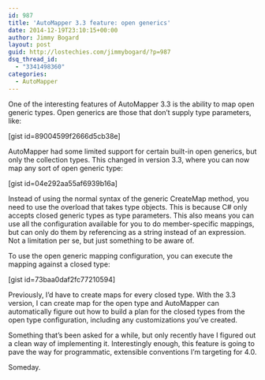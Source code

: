 ```yaml
---
id: 987
title: 'AutoMapper 3.3 feature: open generics'
date: 2014-12-19T23:10:15+00:00
author: Jimmy Bogard
layout: post
guid: http://lostechies.com/jimmybogard/?p=987
dsq_thread_id:
  - "3341498360"
categories:
  - AutoMapper
---
```

One of the interesting features of AutoMapper 3.3 is the ability to map open generic types. Open generics are those that don’t supply type parameters, like:

[gist id=89004599f2666d5cb38e]

AutoMapper had some limited support for certain built-in open generics, but only the collection types. This changed in version 3.3, where you can now map any sort of open generic type:

[gist id=04e292aa55af6939b16a]

Instead of using the normal syntax of the generic CreateMap method, you need to use the overload that takes type objects. This is because C# only accepts closed generic types as type parameters. This also means you can use all the configuration available for you to do member-specific mappings, but can only do them by referencing as a string instead of an expression. Not a limitation per se, but just something to be aware of.

To use the open generic mapping configuration, you can execute the mapping against a closed type:

[gist id=73baa0daf2fc77210594]

Previously, I’d have to create maps for every closed type. With the 3.3 version, I can create map for the open type and AutoMapper can automatically figure out how to build a plan for the closed types from the open type configuration, including any customizations you’ve created.

Something that’s been asked for a while, but only recently have I figured out a clean way of implementing it. Interestingly enough, this feature is going to pave the way for programmatic, extensible conventions I’m targeting for 4.0.

Someday.
